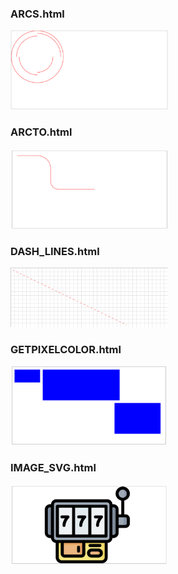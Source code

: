<h3>ARCS.html</h3>
<img src="arcs.png" style="width:50%;"/>

<h3>ARCTO.html</h3>
<img src="arcTo.png" style="width:50%;"/>

<h3>DASH_LINES.html</h3>
<img src="dashLine.png" style="width:50%;"/>

<h3>GETPIXELCOLOR.html</h3>
<img src="getPixelColor.png" style="width:50%;"/>

<h3>IMAGE_SVG.html</h3>
<img src="imgSvg.png" style="width:50%;"/>


